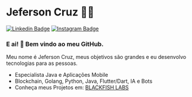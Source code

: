 # Jeferson Cruz :man_technologist:

[![Linkedin Badge](https://img.shields.io/badge/-LinkedIn-blue?style=flat-square&logo=Linkedin&logoColor=white&link=https://www.linkedin.com/in/rebeccamanzi/)](https://www.linkedin.com/in/jeferson-cruz-4b4abb35/)
[![Instagram Badge](https://img.shields.io/badge/-Instagram-C13584?style=flat-square&labelColor=C13584&logo=instagram&logoColor=white&link=https://www.instagram.com/jefersonocruz/)](https://www.instagram.com/jefersonocruz/)

### E ai! 👋 Bem vindo ao meu GitHub.

Meu nome é Jeferson Cruz, meus objetivos são grandes e eu desenvolvo tecnologias para as pessoas.

 - Especialista Java e Aplicações Mobile
 - Blockchain, Golang, Python, Java, Flutter/Dart, IA e Bots
 - Conheça meus Projetos em: [BLACKFISH LABS](https://blackfishlabs.com.br)
